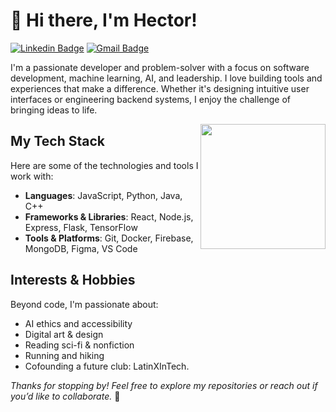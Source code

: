 # 🍃 Hi there, I'm Hector!
[![Linkedin Badge](https://img.shields.io/badge/-LinkedIn-blue?style=flat-square&logo=Linkedin&logoColor=white&link=https://www.linkedin.com/in/hectorrios05/)](https://www.linkedin.com/in/hectorrios05/)
[![Gmail Badge](https://img.shields.io/badge/-hectorrios.tech@gmail.com-c14438?style=flat-square&logo=Gmail&logoColor=white&link=mailto:hectorrios.tech@gmail.com)](mailto:hectorrios.tech@gmail.com)


I'm a passionate developer and problem-solver with a focus on software development, machine learning, AI, and leadership. I love building tools and experiences that make a difference. Whether it's designing intuitive user interfaces or engineering backend systems, I enjoy the challenge of bringing ideas to life.


<img align='right' src='https://user-images.githubusercontent.com/5713670/87202985-820dcb80-c2b6-11ea-9f56-7ec461c497c3.gif' width='200"'>

## My Tech Stack  
Here are some of the technologies and tools I work with:

- **Languages**: JavaScript, Python, Java, C++
- **Frameworks & Libraries**: React, Node.js, Express, Flask, TensorFlow
- **Tools & Platforms**: Git, Docker, Firebase, MongoDB, Figma, VS Code



## Interests & Hobbies  

Beyond code, I'm passionate about:

- AI ethics and accessibility
- Digital art & design
- Reading sci-fi & nonfiction
- Running and hiking
- Cofounding a future club: LatinXInTech.



*Thanks for stopping by! Feel free to explore my repositories or reach out if you’d like to collaborate.* 🚀
